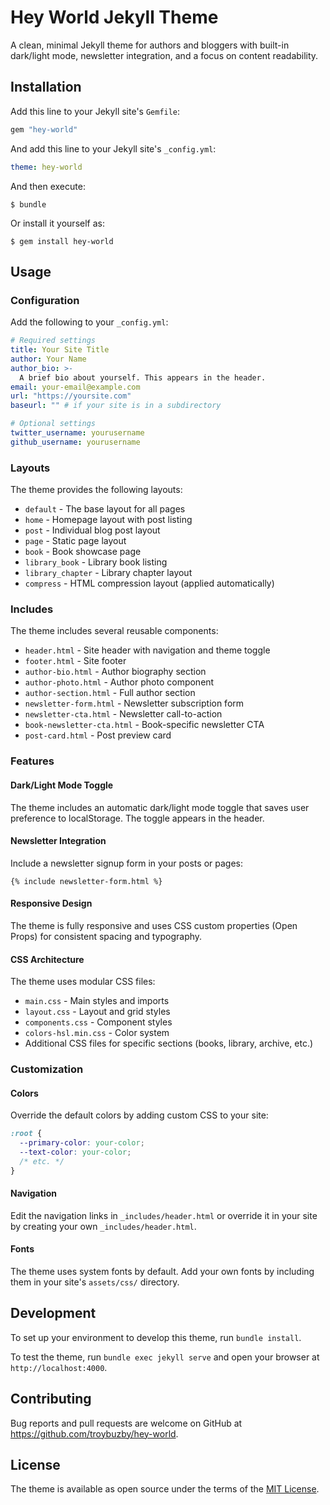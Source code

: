 # Hey World Jekyll Theme

A clean, minimal Jekyll theme for authors and bloggers with built-in dark/light mode, newsletter integration, and a focus on content readability.

## Installation

Add this line to your Jekyll site's `Gemfile`:

```ruby
gem "hey-world"
```

And add this line to your Jekyll site's `_config.yml`:

```yaml
theme: hey-world
```

And then execute:

    $ bundle

Or install it yourself as:

    $ gem install hey-world

## Usage

### Configuration

Add the following to your `_config.yml`:

```yaml
# Required settings
title: Your Site Title
author: Your Name
author_bio: >-
  A brief bio about yourself. This appears in the header.
email: your-email@example.com
url: "https://yoursite.com"
baseurl: "" # if your site is in a subdirectory

# Optional settings
twitter_username: yourusername
github_username: yourusername
```

### Layouts

The theme provides the following layouts:

- `default` - The base layout for all pages
- `home` - Homepage layout with post listing
- `post` - Individual blog post layout
- `page` - Static page layout
- `book` - Book showcase page
- `library_book` - Library book listing
- `library_chapter` - Library chapter layout
- `compress` - HTML compression layout (applied automatically)

### Includes

The theme includes several reusable components:

- `header.html` - Site header with navigation and theme toggle
- `footer.html` - Site footer
- `author-bio.html` - Author biography section
- `author-photo.html` - Author photo component
- `author-section.html` - Full author section
- `newsletter-form.html` - Newsletter subscription form
- `newsletter-cta.html` - Newsletter call-to-action
- `book-newsletter-cta.html` - Book-specific newsletter CTA
- `post-card.html` - Post preview card

### Features

#### Dark/Light Mode Toggle

The theme includes an automatic dark/light mode toggle that saves user preference to localStorage. The toggle appears in the header.

#### Newsletter Integration

Include a newsletter signup form in your posts or pages:

```liquid
{% include newsletter-form.html %}
```

#### Responsive Design

The theme is fully responsive and uses CSS custom properties (Open Props) for consistent spacing and typography.

#### CSS Architecture

The theme uses modular CSS files:
- `main.css` - Main styles and imports
- `layout.css` - Layout and grid styles
- `components.css` - Component styles
- `colors-hsl.min.css` - Color system
- Additional CSS files for specific sections (books, library, archive, etc.)

### Customization

#### Colors

Override the default colors by adding custom CSS to your site:

```css
:root {
  --primary-color: your-color;
  --text-color: your-color;
  /* etc. */
}
```

#### Navigation

Edit the navigation links in `_includes/header.html` or override it in your site by creating your own `_includes/header.html`.

#### Fonts

The theme uses system fonts by default. Add your own fonts by including them in your site's `assets/css/` directory.

## Development

To set up your environment to develop this theme, run `bundle install`.

To test the theme, run `bundle exec jekyll serve` and open your browser at `http://localhost:4000`.

## Contributing

Bug reports and pull requests are welcome on GitHub at https://github.com/troybuzby/hey-world.

## License

The theme is available as open source under the terms of the [MIT License](https://opensource.org/licenses/MIT).